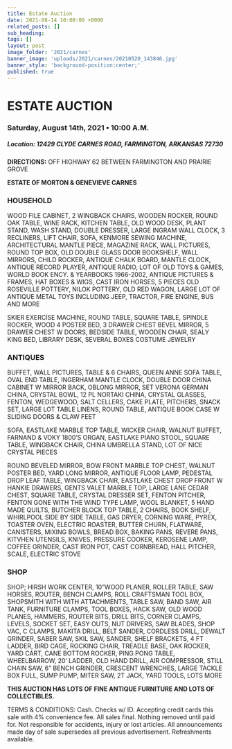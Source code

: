 ```yaml
---
title: Estate Auction
date: 2021-08-14 10:00:00 +0000
related_posts: []
sub_heading:  
tags: []
layout: post
image_folder: '2021/carnes'
banner_image: 'uploads/2021/carnes/20210520_143846.jpg'
banner_style: 'background-position:center;'
published: true
---
```

# ESTATE AUCTION
### Saturday, August 14th, 2021 • 10:00 A.M.

##### **Location:** 12429 CLYDE CARNES ROAD, FARMINGTON, ARKANSAS 72730
**DIRECTIONS:** OFF HIGHWAY 62 BETWEEN FARMINGTON AND PRAIRIE GROVE
<!--header-->
__ESTATE OF MORTON & GENEVIEVE CARNES__

### HOUSEHOLD
WOOD FILE CABINET, 2 WINGBACK CHAIRS, WOODEN ROCKER, ROUND OAK TABLE, WINE RACK, KITCHEN TABLE, OLD WOOD DESK, PLANT STAND, WASH STAND, DOUBLE DRESSER, LARGE INGRAM WALL CLOCK, 3 RECLINERS, LIFT CHAIR, SOFA, KENMORE SEWING MACHINE, ARCHITECTURAL MANTLE PIECE, MAGAZINE RACK, WALL PICTURES, ROUND TOP BOX, OLD DOUBLE GLASS DOOR BOOKSHELF, WALL MIRRORS, CHILD ROCKER, ANTIQUE CHALK BOARD, MANTLE CLOCK, ANTIQUE RECORD PLAYER, ANTIQUE RADIO, LOT OF OLD TOYS & GAMES, WORLD BOOK ENCY. & YEARBOOKS 1966-2002, ANTIQUE PICTURES & FRAMES, HAT BOXES & WIGS, CAST IRON HORSES, 5 PIECES OLD ROSEVILLE POTTERY, NILOK POTTERY, OLD RED WAGON, LARGE LOT OF ANTIQUE METAL TOYS INCLUDING JEEP, TRACTOR, FIRE ENGINE, BUS AND MORE

SKIER EXERCISE MACHINE, ROUND TABLE, SQUARE TABLE, SPINDLE ROCKER, WOOD 4 POSTER BED, 3 DRAWER CHEST  BEVEL MIRROR, 5 DRAWER CHEST W DOORS, BEDSIDE TABLE, WOODEN CHAIR, SEALY KING BED, LIBRARY DESK, SEVERAL BOXES COSTUME JEWELRY

### ANTIQUES
BUFFET, WALL PICTURES, TABLE & 6 CHAIRS, QUEEN ANNE SOFA TABLE, OVAL END TABLE, INGERHAM MANTLE CLOCK, DOUBLE DOOR CHINA CABINET  W MIRROR BACK, OBLONG MIRROR, SET VERONA GERMAN CHINA, CRYSTAL BOWL, 12 PL NORTAKI CHINA, CRYSTAL GLASSES, FENTON, WEDGEWOOD, SALT CELLERS, CAKE PLATE, PITCHERS, SNACK SET, LARGE LOT TABLE LINENS, ROUND TABLE, ANTIQUE BOOK CASE W SLIDING DOORS & CLAW FEET

SOFA, EASTLAKE MARBLE TOP TABLE, WICKER CHAIR, WALNUT BUFFET, FARNAND & VOKY 1800’S ORGAN, EASTLAKE PIANO STOOL, SQUARE TABLE, WINGBACK CHAIR, CHINA UMBRELLA STAND, LOT OF NICE CRYSTAL PIECES

ROUND BEVELED MIRROR, BOW FRONT MARBLE TOP CHEST, WALNUT POSTER BED, YARD LONG MIRROR, ANTIQUE FLOOR LAMP, PEDESTAL DROP LEAF TABLE, WINGBACK CHAIR, EASTLAKE CHEST DROP FRONT W HANKIE DRAWERS, GENTS VALET MARBLE TOP, LARGE LANE CEDAR CHEST, SQUARE TABLE, CRYSTAL DRESSER SET, FENTON PITCHER, FENTON GONE WITH THE WIND TYPE LAMP, WOOL BLANKET, 5 HAND MADE QUILTS, 
BUTCHER BLOCK TOP TABLE, 2 CHAIRS, BOOK SHELF, WHIRLPOOL SIDE BY SIDE TABLE, GAS DRYER, CORNING WARE, PYREX, TOASTER OVEN, ELECTRIC ROASTER, BUTTER CHURN, FLATWARE, CANISTERS, MIXING BOWLS, BREAD BOX, BAKING PANS, REVERE PANS, KITVHEN UTENSILS, KNIVES, PRESSURE COOKER, KEROSENE LAMP, COFFEE GRINDER, CAST IRON POT, CAST CORNBREAD, HALL PITCHER, SCALE, ELECTRIC STOVE

### SHOP
SHOP; HIRSH WORK CENTER, 10”WOOD PLANER, ROLLER TABLE, SAW HORSES, ROUTER, BENCH CLAMPS, ROLL CRAFTSMAN TOOL BOX, SHOPSMITH WITH WITH ATTACHMENTS, TABLE SAW, BAND SAW, AIR TANK, FURNITURE CLAMPS, TOOL BOXES, HACK SAW, OLD WOOD PLANES, HAMMERS, ROUTER BITS, DRILL BITS, CORNER CLAMPS, LEVELS, SOCKET SET, EASY OUTS, NUT DRIVERS, SAW BLADES, SHOP VAC, C CLAMPS, MAKITA DRILL, BELT SANDER, CORDLESS DRILL, DEWALT GRINDER, SABER SAW, SKIL SAW, SANDER, SHELF BRACKETS, 4 FT LADDER, BIRD CAGE, ROCKING CHAIR, TREADLE BASE, OAK ROCKER, YARD CART, CANE BOTTOM ROCKER, PING PONG TABLE, WHEELBARROW, 20’ LADDER, OLD HAND DRILL, AIR COMPRESSOR, STILL CHAIN SAW, 6” BENCH GRINDER, CRESCENT WRENCHES, LARGE TACKLE BOX FULL, SUMP PUMP, MITER SAW, 2T JACK, YARD TOOLS, LOTS MORE

__THIS AUCTION HAS LOTS OF FINE ANTIQUE FURNITURE AND LOTS OF COLLECTIBLES.__


TERMS & CONDITIONS: Cash. Checks w/ ID. Accepting credit cards this sale with 4% convenience fee. All sales final. Nothing removed until paid for. Not responsible for accidents, injury or lost articles. All announcements made day of sale supersedes all previous advertisement. Refreshments available. 
